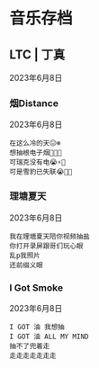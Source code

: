 # 音乐存档

## LTC | 丁真

 2023年6月8日

### 烟Distance

2023年6月8日

```
在这么冷的天😖❄️
想抽根电子烟🤔🚬🚬
可瑞克没有电😭⚡️🚫
可是雪豹已失联😭🐆🚫
```

### 理塘夏天

2023年6月8日

```
我在理塘夏天陪你视频抽盐
你打开录屏跟哥们玩心眼
乱p我照片
还前缀义眼
```

### I Got Smoke

2023年6月8日

```
I GOT 油 我想抽
I GOT 油 ALL MY MIND
抽不了兜着走
走走走走走走走
```

